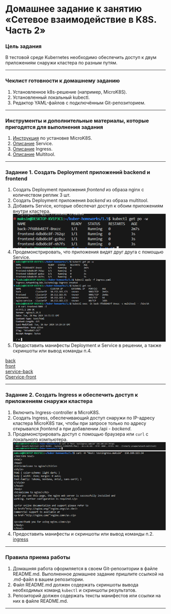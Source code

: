# Домашнее задание к занятию «Сетевое взаимодействие в K8S. Часть 2»

### Цель задания

В тестовой среде Kubernetes необходимо обеспечить доступ к двум приложениям снаружи кластера по разным путям.

------

### Чеклист готовности к домашнему заданию

1. Установленное k8s-решение (например, MicroK8S).
2. Установленный локальный kubectl.
3. Редактор YAML-файлов с подключённым Git-репозиторием.

------

### Инструменты и дополнительные материалы, которые пригодятся для выполнения задания

1. [Инструкция](https://microk8s.io/docs/getting-started) по установке MicroK8S.
2. [Описание](https://kubernetes.io/docs/concepts/services-networking/service/) Service.
3. [Описание](https://kubernetes.io/docs/concepts/services-networking/ingress/) Ingress.
4. [Описание](https://github.com/wbitt/Network-MultiTool) Multitool.

------

### Задание 1. Создать Deployment приложений backend и frontend

1. Создать Deployment приложения _frontend_ из образа nginx с количеством реплик 3 шт.
2. Создать Deployment приложения _backend_ из образа multitool. 
3. Добавить Service, которые обеспечат доступ к обоим приложениям внутри кластера.   
![Описание](https://github.com/chinchanchonTom/kuber-homeworks/blob/main/1.5/img/create%20pods.png)   
4. Продемонстрировать, что приложения видят друг друга с помощью Service.  
![Описание](https://github.com/chinchanchonTom/kuber-homeworks/blob/main/1.5/img/curl.png)   
5. Предоставить манифесты Deployment и Service в решении, а также скриншоты или вывод команды п.4.

[back](https://github.com/chinchanchonTom/kuber-homeworks/blob/main/1.5/deploy-back.yaml)  
[front](https://github.com/chinchanchonTom/kuber-homeworks/blob/main/1.5/depoly-front.yaml)  
[service-back](https://github.com/chinchanchonTom/kuber-homeworks/blob/main/1.5/service-back.yaml)  
[Оservice-front](https://github.com/chinchanchonTom/kuber-homeworks/blob/main/1.5/service-frind.yaml)  


------

### Задание 2. Создать Ingress и обеспечить доступ к приложениям снаружи кластера

1. Включить Ingress-controller в MicroK8S.
2. Создать Ingress, обеспечивающий доступ снаружи по IP-адресу кластера MicroK8S так, чтобы при запросе только по адресу открывался _frontend_ а при добавлении /api - _backend_.
3. Продемонстрировать доступ с помощью браузера или `curl` с локального компьютера.  
![Описание](https://github.com/chinchanchonTom/kuber-homeworks/blob/main/1.5/img/back%20curl.png) 
![Описание](https://github.com/chinchanchonTom/kuber-homeworks/blob/main/1.5/img/curl%20front.png) 
4. Предоставить манифесты и скриншоты или вывод команды п.2.  
[ingress](https://github.com/chinchanchonTom/kuber-homeworks/blob/main/1.5/ingress.yaml)  


------

### Правила приема работы

1. Домашняя работа оформляется в своем Git-репозитории в файле README.md. Выполненное домашнее задание пришлите ссылкой на .md-файл в вашем репозитории.
2. Файл README.md должен содержать скриншоты вывода необходимых команд `kubectl` и скриншоты результатов.
3. Репозиторий должен содержать тексты манифестов или ссылки на них в файле README.md.

------
